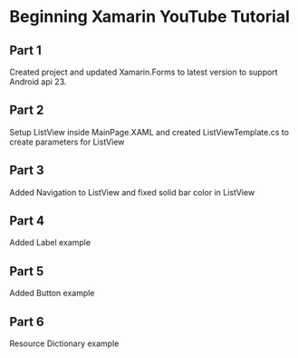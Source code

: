 Beginning Xamarin YouTube Tutorial
======

## Part 1
Created project and updated Xamarin.Forms to latest version to support Android api 23.

## Part 2
Setup ListView inside MainPage.XAML and created ListViewTemplate.cs to create parameters for ListView

## Part 3
Added Navigation to ListView and fixed solid bar color in ListView

## Part 4
Added Label example

## Part 5
Added Button example

## Part 6
Resource Dictionary example
